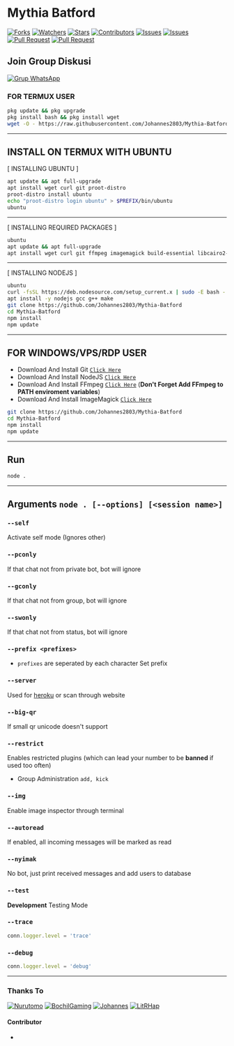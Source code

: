 # Mythia Batford

<a href="https://github.com/Johannes2803/Mythia-Batford/network/members"><img title="Forks" src="https://img.shields.io/github/forks/Johannes2803/Mythia-Batford?label=Forks&color=blue&style=flat-square"></a>
<a href="https://github.com/Johannes2803/Mythia-Batford/watchers"><img title="Watchers" src="https://img.shields.io/github/watchers/Johannes2803/Mythia-Batford?label=Watchers&color=green&style=flat-square"></a>
<a href="https://github.com/Johannes2803/Mythia-Batford/stargazers"><img title="Stars" src="https://img.shields.io/github/stars/Johannes2803/Mythia-Batford?label=Stars&color=yellow&style=flat-square"></a>
<a href="https://github.com/Johannes2803/Mythia-Batford/graphs/contributors"><img title="Contributors" src="https://img.shields.io/github/contributors/Johannes2803/Mythia-Batford?label=Contributors&color=blue&style=flat-square"></a>
<a href="https://github.com/Johannes2803/Mythia-Batford/issues"><img title="Issues" src="https://img.shields.io/github/issues/Johannes2803/Mythia-Batford?label=Issues&color=success&style=flat-square"></a>
<a href="https://github.com/Johannes2803/Mythia-Batford/issues?q=is%3Aissue+is%3Aclosed"><img title="Issues" src="https://img.shields.io/github/issues-closed/Johannes2803/Mythia-Batford?label=Issues&color=red&style=flat-square"></a>
<a href="https://github.com/Johannes2803/Mythia-Batford/pulls"><img title="Pull Request" src="https://img.shields.io/github/issues-pr/Johannes2803/Mythia-Batford?label=PullRequest&color=success&style=flat-square"></a>
<a href="https://github.com/Johannes2803/Mythia-Batford/pulls?q=is%3Apr+is%3Aclosed"><img title="Pull Request" src="https://img.shields.io/github/issues-pr-closed/Johannes2803/Mythia-Batford?label=PullRequest&color=red&style=flat-square"></a>

## Join Group Diskusi
[![Grup WhatsApp](https://img.shields.io/badge/WhatsApp%20Group-25D366?style=for-the-badge&logo=whatsapp&logoColor=white)](https://chat.whatsapp.com/DYbwxUvMEzTEsOuYQnBDm2) 

### FOR TERMUX USER
```bash
pkg update && pkg upgrade
pkg install bash && pkg install wget
wget -O - https://raw.githubusercontent.com/Johannes2803/Mythia-Batford/master/install2.sh | bash
```

---------

## INSTALL ON TERMUX WITH UBUNTU

[ INSTALLING UBUNTU ]

```bash
apt update && apt full-upgrade
apt install wget curl git proot-distro
proot-distro install ubuntu
echo "proot-distro login ubuntu" > $PREFIX/bin/ubuntu
ubuntu
```
---------

[ INSTALLING REQUIRED PACKAGES ]

```bash
ubuntu
apt update && apt full-upgrade
apt install wget curl git ffmpeg imagemagick build-essential libcairo2-dev libpango1.0-dev libjpeg-dev libgif-dev librsvg2-dev dbus-x11 ffmpeg2theora ffmpegfs ffmpegthumbnailer ffmpegthumbnailer-dbg ffmpegthumbs libavcodec-dev libavcodec-extra libavcodec-extra58 libavdevice-dev libavdevice58 libavfilter-dev libavfilter-extra libavfilter-extra7 libavformat-dev libavformat58 libavifile-0.7-bin libavifile-0.7-common libavifile-0.7c2 libavresample-dev libavresample4 libavutil-dev libavutil56 libpostproc-dev libpostproc55 graphicsmagick graphicsmagick-dbg graphicsmagick-imagemagick-compat graphicsmagick-libmagick-dev-compat groff imagemagick-6.q16hdri imagemagick-common libchart-gnuplot-perl libgraphics-magick-perl libgraphicsmagick++-q16-12 libgraphicsmagick++1-dev
```

---------

[ INSTALLING NODEJS ]

```bash
ubuntu
curl -fsSL https://deb.nodesource.com/setup_current.x | sudo -E bash -
apt install -y nodejs gcc g++ make
git clone https://github.com/Johannes2803/Mythia-Batford
cd Mythia-Batford
npm install
npm update
```

---------

## FOR WINDOWS/VPS/RDP USER

* Download And Install Git [`Click Here`](https://git-scm.com/downloads)
* Download And Install NodeJS [`Click Here`](https://nodejs.org/en/download)
* Download And Install FFmpeg [`Click Here`](https://ffmpeg.org/download.html) (**Don't Forget Add FFmpeg to PATH enviroment variables**)
* Download And Install ImageMagick [`Click Here`](https://imagemagick.org/script/download.php)

```bash
git clone https://github.com/Johannes2803/Mythia-Batford
cd Mythia-Batford
npm install
npm update
```

---------

## Run

```bash
node .
```

---------

## Arguments `node . [--options] [<session name>]`

### `--self`

Activate self mode (Ignores other)

### `--pconly`

If that chat not from private bot, bot will ignore

### `--gconly`

If that chat not from group, bot will ignore

### `--swonly`

If that chat not from status, bot will ignore

### `--prefix <prefixes>`

* `prefixes` are seperated by each character
Set prefix

### `--server`

Used for [heroku](https://heroku.com/) or scan through website

### `--big-qr`

If small qr unicode doesn't support

### `--restrict`

Enables restricted plugins (which can lead your number to be **banned** if used too often)

* Group Administration `add, kick`

### `--img`

Enable image inspector through terminal

### `--autoread`

If enabled, all incoming messages will be marked as read

### `--nyimak`

No bot, just print received messages and add users to database

### `--test`

**Development** Testing Mode

### `--trace`

```js
conn.logger.level = 'trace'
```

### `--debug`

```js
conn.logger.level = 'debug'
```

---------


### Thanks To 

[![Nurutomo](https://github.com/Nurutomo.png?size=100)](https://github.com/Nurutomo)
[![BochilGaming](https://github.com/BochilGaming.png?size=100)](https://github.com/BochilGaming)
[![Johannes](https://github.com/Johannes2803.png?size=100)](https://github.com/Johannes2803)
[![LitRHap](https://github.com/LitRHap.png?size=100)](https://github.com/LitRHap)

#### Contributor
-

